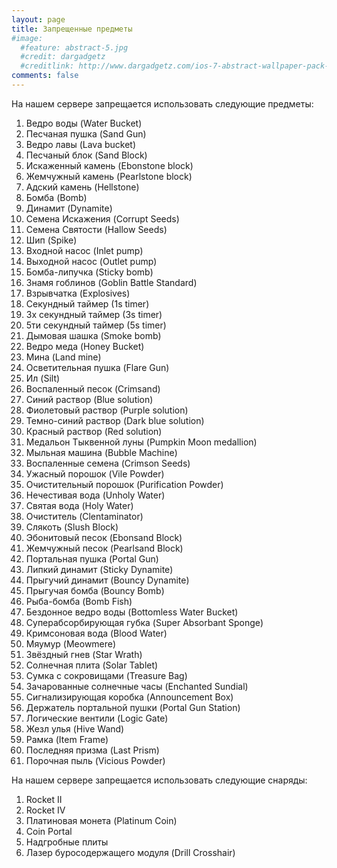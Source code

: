 ```yaml
---
layout: page
title: Запрещенные предметы
#image:
  #feature: abstract-5.jpg
  #credit: dargadgetz
  #creditlink: http://www.dargadgetz.com/ios-7-abstract-wallpaper-pack-for-iphone-5-and-ipod-touch-retina/
comments: false
---
```


На нашем сервере запрещается использовать следующие предметы:

1. Ведро воды (Water Bucket)
2. Песчаная пушка (Sand Gun)
3. Ведро лавы (Lava bucket)
4. Песчаный блок (Sand Block)
5. Искаженный камень (Ebonstone block)
6. Жемчужный камень (Pearlstone block)
7. Адский камень (Hellstone)
8. Бомба (Bomb)
9. Динамит (Dynamite)
10. Семена Искажения (Corrupt Seeds)
11. Семена Святости (Hallow Seeds)
12. Шип (Spike)
13. Входной насос (Inlet pump)
14. Выходной насос (Outlet pump)
15. Бомба-липучка (Sticky bomb)
16. Знамя гоблинов (Goblin Battle Standard)
17. Взрывчатка (Explosives)
18. Секундный таймер (1s timer)
19. 3х секундный таймер (3s timer)
20. 5ти секундный таймер (5s timer)
21. Дымовая шашка (Smoke bomb)
22. Ведро меда (Honey Bucket)
23. Мина (Land mine)
24. Осветительная пушка (Flare Gun)
25. Ил (Silt)
26. Воспаленный песок (Crimsand)
27. Синий раствор (Blue solution)
28. Фиолетовый раствор (Purple solution)
29. Темно-синий раствор (Dark blue solution)
30. Красный раствор (Red solution)
31. Медальон Тыквенной луны (Pumpkin Moon medallion)
32. Мыльная машина (Bubble Machine)
33. Воспаленные семена (Crimson Seeds)
34. Ужасный порошок (Vile Powder)
35. Очистительный порошок (Purification Powder)
36. Нечестивая вода (Unholy Water)
37. Святая вода (Holy Water)
38. Очиститель (Clentaminator)
39. Слякоть (Slush Block)
40. Эбонитовый песок (Ebonsand Block)
41. Жемчужный песок (Pearlsand Block)
42. Портальная пушка (Portal Gun)
43. Липкий динамит (Sticky Dynamite)
44. Прыгучий динамит (Bouncy Dynamite)
45. Прыгучая бомба (Bouncy Bomb)
46. Рыба-бомба (Bomb Fish)
47. Бездонное ведро воды (Bottomless Water Bucket)
48. Суперабсорбирующая губка (Super Absorbant Sponge)
49. Кримсоновая вода (Blood Water)
50. Мяумур (Meowmere)
51. Звёздный гнев (Star Wrath)
52. Солнечная плита (Solar Tablet)
53. Сумка с сокровищами (Treasure Bag)
54. Зачарованные солнечные часы (Enchanted Sundial)
55. Сигнализирующая коробка (Announcement Box)
56. Держатель портальной пушки (Portal Gun Station)
57. Логические вентили (Logic Gate)
58. Жезл улья (Hive Wand)
59. Рамка (Item Frame)
60. Последняя призма (Last Prism)
61. Порочная пыль (Vicious Powder)

На нашем сервере запрещается использовать следующие снаряды:

1. Rocket II
2. Rocket IV
3. Платиновая монета (Platinum Coin)
4. Coin Portal
5. Надгробные плиты
6. Лазер буросодержащего модуля  (Drill Crosshair)
